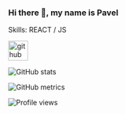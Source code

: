 ### Hi there 👋, my name is Pavel

Skills: REACT / JS

[<img src='https://cdn.jsdelivr.net/npm/simple-icons@3.0.1/icons/github.svg' alt='github' height='40'>](https://github.com/paxarpp)  

![GitHub stats](https://github-readme-stats.vercel.app/api?username=paxarpp&show_icons=true)  

![GitHub metrics](https://metrics.lecoq.io/paxarpp)  

![Profile views](https://gpvc.arturio.dev/paxarpp)  
